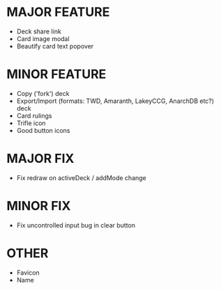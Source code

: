 # MAJOR FEATURE
* Deck share link
* Card image modal
* Beautify card text popover
# MINOR FEATURE
* Copy ('fork') deck
* Export/Import (formats: TWD, Amaranth, LakeyCCG, AnarchDB etc?) deck
* Card rulings
* Trifle icon
* Good button icons
# MAJOR FIX
* Fix redraw on activeDeck / addMode change
# MINOR FIX
* Fix uncontrolled input bug in clear button
# OTHER
* Favicon
* Name
